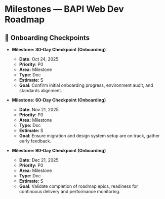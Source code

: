 # Milestones — BAPI Web Dev Roadmap

## 🎯 Onboarding Checkpoints

- **Milestone: 30-Day Checkpoint (Onboarding)**

  - **Date:** Oct 24, 2025
  - **Priority:** P0
  - **Area:** Milestone
  - **Type:** Doc
  - **Estimate:** S
  - **Goal:** Confirm initial onboarding progress, environment audit, and standards alignment.

- **Milestone: 60-Day Checkpoint (Onboarding)**

  - **Date:** Nov 21, 2025
  - **Priority:** P0
  - **Area:** Milestone
  - **Type:** Doc
  - **Estimate:** S
  - **Goal:** Ensure migration and design system setup are on track, gather early feedback.

- **Milestone: 90-Day Checkpoint (Onboarding)**
  - **Date:** Dec 21, 2025
  - **Priority:** P0
  - **Area:** Milestone
  - **Type:** Doc
  - **Estimate:** S
  - **Goal:** Validate completion of roadmap epics, readiness for continuous delivery and performance monitoring.
